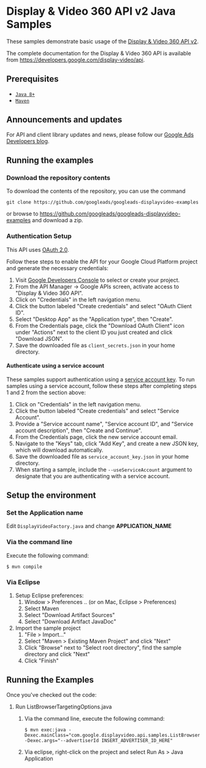 # Display & Video 360 API v2 Java Samples

These samples demonstrate basic usage of the [Display & Video 360 API
v2](https://developers.google.com/display-video/api/reference/rest/v2).

The complete documentation for the Display & Video 360 API is
available from <https://developers.google.com/display-video/api>.

## Prerequisites

- [`Java 8+`](http://java.com)
- [`Maven`](http://maven.apache.org)

## Announcements and updates

For API and client library updates and news, please follow our [Google Ads
Developers blog](https://ads-developers.googleblog.com/search/label/dv360_api).

## Running the examples

### Download the repository contents

To download the contents of the repository, you can use the command

```
git clone https://github.com/googleads/googleads-displayvideo-examples
```

or browse to <https://github.com/googleads/googleads-displayvideo-examples> and
download a zip.

### Authentication Setup

This API uses [OAuth 2.0](https://developers.google.com/accounts/docs/OAuth2).

Follow these steps to enable the API for your Google Cloud Platform project and
generate the necessary credentials:
1. Visit [Google Developers Console](https://console.developers.google.com) to
select or create your project.
2. From the API Manager &rarr; Google APIs screen, activate access to "Display
& Video 360 API".
3. Click on "Credentials" in the left navigation menu.
4. Click the button labeled "Create credentials" and select "OAuth Client ID".
5. Select "Desktop App" as the "Application type", then "Create".
6. From the Credentials page, click the "Download OAuth Client" icon under
"Actions" next to the client ID you just created and click "Download JSON".
7. Save the downloaded file as `client_secrets.json` in your home directory.

#### Authenticate using a service account

These samples support authentication using a [service account
key](https://cloud.google.com/iam/docs/service-account-overview). To run
samples using a service account, follow these steps after completing steps 1
and 2 from the section above:
1. Click on "Credentials" in the left navigation menu.
2. Click the button labeled "Create credentials" and select "Service Account".
3. Provide a "Service account name", "Service account ID", and "Service account
description", then "Create and Continue".
4. From the Credentials page, click the new service account email.
5. Navigate to the "Keys" tab, click "Add Key", and create a new JSON key,
which will download automatically.
6. Save the downloaded file as `service_account_key.json` in your home
directory.
7. When starting a sample, include the `--useServiceAccount` argument to
designate that you are authenticating with a service account.

## Setup the environment

### Set the Application name

Edit `DisplayVideoFactory.java` and change **APPLICATION_NAME**

### Via the command line

Execute the following command:

```
$ mvn compile
```

### Via Eclipse

1. Setup Eclipse preferences:
   1. Window > Preferences .. (or on Mac, Eclipse > Preferences)
   2. Select Maven
   3. Select "Download Artifact Sources"
   4. Select "Download Artifact JavaDoc"
2. Import the sample project
   1. "File > Import..."
   2. Select "Maven > Existing Maven Project" and click "Next"
   3. Click "Browse" next to "Select root directory", find the sample directory
      and click "Next"
   4. Click "Finish"

## Running the Examples

Once you've checked out the code:

1. Run ListBrowserTargetingOptions.java
   1. Via the command line, execute the following command:

      ```
      $ mvn exec:java -Dexec.mainClass="com.google.displayvideo.api.samples.ListBrowserTargetingOptions" -Dexec.args="--advertiserId INSERT_ADVERTISER_ID_HERE"
      ```
   2. Via eclipse, right-click on the project and select Run As > Java
      Application

